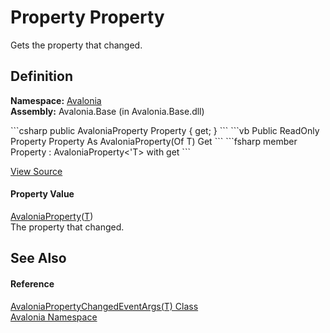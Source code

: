 # Property Property


Gets the property that changed.



## Definition
**Namespace:** <a href="N_Avalonia">Avalonia</a>  
**Assembly:** Avalonia.Base (in Avalonia.Base.dll)

<Tabs groupId="api-code-preview">
<TabItem value="csharp" label="C#">
```csharp
public AvaloniaProperty<T> Property { get; }
```
</TabItem>
<TabItem value="vb" label="VB">
```vb
Public ReadOnly Property Property As AvaloniaProperty(Of T)
	Get
```
</TabItem>
<TabItem value="fsharp" label="F#">
```fsharp
member Property : AvaloniaProperty<'T> with get
```
</TabItem>
</Tabs>



<a href="https://github.com/AvaloniaUI/Avalonia/tree/master/src/Avalonia.Base/AvaloniaPropertyChangedEventArgs%601.cs#L48" title="View the source code">View Source</a>



#### Property Value
<a href="T_Avalonia_AvaloniaProperty_1">AvaloniaProperty</a>(<a href="T_Avalonia_AvaloniaPropertyChangedEventArgs_1">T</a>)  
The property that changed.

## See Also


#### Reference
<a href="T_Avalonia_AvaloniaPropertyChangedEventArgs_1">AvaloniaPropertyChangedEventArgs(T) Class</a>  
<a href="N_Avalonia">Avalonia Namespace</a>  


